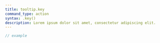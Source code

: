 ```yaml
---
title: tooltip.key
command_type: action
syntax: .key()
description: Lorem ipsum dolor sit amet, consectetur adipiscing elit.
---
```


```javascript
// example
```